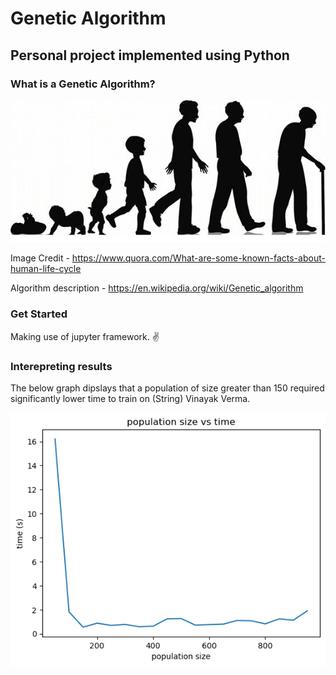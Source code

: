 # Genetic Algorithm
## Personal project implemented using Python
### What is a Genetic Algorithm?
![Kids Playing Morra Image](readme_content/life_cycle.jpg)

Image Credit - https://www.quora.com/What-are-some-known-facts-about-human-life-cycle

Algorithm description - https://en.wikipedia.org/wiki/Genetic_algorithm
### Get Started
Making use of jupyter framework. ✌

### Interepreting results
The below graph dipslays that a population of size greater than 150 required significantly lower time to train on (String) Vinayak Verma.

![Features](readme_content/output_vinayak_verma.png)
